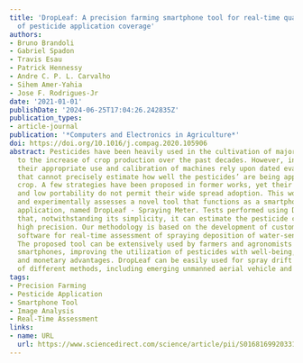 ```yaml
---
title: 'DropLeaf: A precision farming smartphone tool for real-time quantification
  of pesticide application coverage'
authors:
- Bruno Brandoli
- Gabriel Spadon
- Travis Esau
- Patrick Hennessy
- Andre C. P. L. Carvalho
- Sihem Amer-Yahia
- Jose F. Rodrigues-Jr
date: '2021-01-01'
publishDate: '2024-06-25T17:04:26.242835Z'
publication_types:
- article-journal
publication: '*Computers and Electronics in Agriculture*'
doi: https://doi.org/10.1016/j.compag.2020.105906
abstract: Pesticides have been heavily used in the cultivation of major crops, contributing
  to the increase of crop production over the past decades. However, in many cases
  their appropriate use and calibration of machines rely upon dated evaluation methodologies
  that cannot precisely estimate how well the pesticides’ are being applied to the
  crop. A few strategies have been proposed in former works, yet their elevated costs
  and low portability do not permit their wide spread adoption. This work introduces
  and experimentally assesses a novel tool that functions as a smartphone-based mobile
  application, named DropLeaf - Spraying Meter. Tests performed using DropLeaf demonstrated
  that, notwithstanding its simplicity, it can estimate the pesticide coverage with
  high precision. Our methodology is based on the development of custom image analysis
  software for real-time assessment of spraying deposition of water-sensitive papers.
  The proposed tool can be extensively used by farmers and agronomists carrying regular
  smartphones, improving the utilization of pesticides with well-being, ecological,
  and monetary advantages. DropLeaf can be easily used for spray drift assessment
  of different methods, including emerging unmanned aerial vehicle and smart sprayers.
tags:
- Precision Farming
- Pesticide Application
- Smartphone Tool
- Image Analysis
- Real-Time Assessment
links:
- name: URL
  url: https://www.sciencedirect.com/science/article/pii/S0168169920331112
---
```

